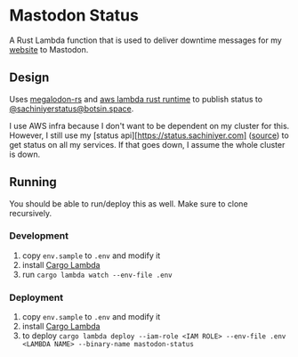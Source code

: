 # Mastodon Status

A Rust Lambda function that is used to deliver downtime messages for my [website](https://sachiniyer.com) to Mastodon.

## Design

Uses [megalodon-rs](https://docs.rs/megalodon/latest/megalodon/) and [aws lambda rust runtime](https://github.com/awslabs/aws-lambda-rust-runtime/tree/main) to publish status to  [@sachiniyerstatus@botsin.space](https://botsin.space/@sachiniyerstatus). 

I use AWS infra because I don't want to be dependent on my cluster for this. However, I still use my [status api][https://status.sachiniyer.com] ([source](https;//github.com/sachiniyer/status)) to get status on all my services. If that goes down, I assume the whole cluster is down.

## Running

You should be able to run/deploy this as well. Make sure to clone recursively.

### Development

1. copy `env.sample` to `.env` and modify it
2. install [Cargo Lambda](https://www.cargo-lambda.info/)
3. run `cargo lambda watch --env-file .env`

### Deployment

1. copy `env.sample` to `.env` and modify it
2. install [Cargo Lambda](https://www.cargo-lambda.info/)
3. to deploy `cargo lambda deploy --iam-role <IAM ROLE> --env-file .env <LAMBDA NAME> --binary-name mastodon-status`
